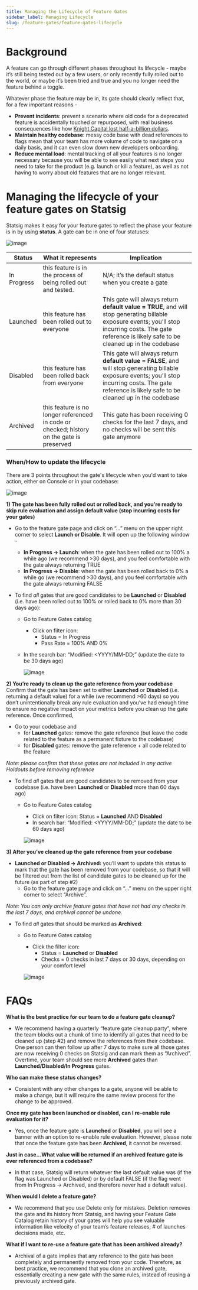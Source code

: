 ```yaml
---
title: Managing the Lifecycle of Feature Gates
sidebar_label: Managing Lifecycle
slug: /feature-gates/feature-gates-lifecycle
---
```


# Background

A feature can go through different phases throughout its lifecycle - maybe it’s still being tested out by a few users, or only recently fully rolled out to the world, or maybe it’s been tried and true and you no longer need the feature behind a toggle. 

Whatever phase the feature may be in, its gate should clearly reflect that, for a few important reasons - 

- **Prevent incidents**: prevent a scenario where old code for a deprecated feature is accidentally touched or repurposed, with real business consequences like how [Knight Capital lost half-a-billion dollars](https://www.statsig.com/blog/lose-half-a-billion-dollars-with-bad-feature-flags-knight-capital).
- **Maintain healthy codebase**: messy code base with dead references to flags mean that your team has more volume of code to navigate on a daily basis, and it can even slow down new developers onboarding.
- **Reduce mental load**: mental tracking of all your features is no longer necessary because you will be able to see easily what next steps you need to take for the product (e.g. launch or kill a feature), as well as not having to worry about old features that are no longer relevant.

# Managing the lifecycle of your feature gates on Statsig

Statsig makes it easy for your feature gates to reflect the phase your feature is in by using **status**. A gate can be in one of four statuses:

![image](https://user-images.githubusercontent.com/120431069/216169028-44ca6ce1-1300-44b6-9156-55ea52cd85ea.png)


| Status | What it represents | Implication |
|-------------|-----------------------|---------|
|   In Progress   | this feature is in the process of being rolled out and tested. | N/A; it’s the default status when you create a gate |
|   Launched   |  this feature has been rolled out to everyone | This gate will always return **default value = TRUE**, and will stop generating billable exposure events; you’ll stop incurring costs. The gate reference is likely safe to be cleaned up in the codebase |
|   Disabled         | this feature has been rolled back from everyone  | This gate will always return **default value = FALSE**, and will stop generating billable exposure events; you’ll stop incurring costs. The gate reference is likely safe to be cleaned up in the codebase |
|   Archived    | this feature is no longer referenced in code or checked; history on the gate is preserved | This gate has been receiving 0 checks for the last 7 days, and no checks will be sent this gate anymore |


### When/How to update the lifecycle

There are 3 points throughout the gate's lifecycle when you'd want to take action, either on Console or in your codebase: 

![image](https://user-images.githubusercontent.com/120431069/216169769-23062719-92da-4ae5-a437-935b2ef5b05c.png)


**1) The gate has been fully rolled out or rolled back, and you're ready to skip rule evaluation and assign default value (stop incurring costs for your gates)**

  - Go to the feature gate page and click on “…” menu on the upper right corner to select **Launch or Disable**. It will open up the following window -
    - **In Progress → Launch**: when the gate has been rolled out to 100% a while ago (we recommend >30 days), and you feel comfortable with the gate always returning TRUE
    - **In Progress → Disable**: when the gate has been rolled back to 0% a while go (we recommend >30 days), and you feel comfortable with the gate always returning FALSE


  - To find _all_ gates that are good candidates to be **Launched** or **Disabled** (i.e. have been rolled out to 100% or rolled back to 0% more than 30 days ago):
    - Go to Feature Gates catalog
      - Click on filter icon:
        - Status = In Progress
        - Pass Rate = 100% AND 0%
    - In the search bar: “Modified: <YYYY/MM-DD;” (update the date to be 30 days ago)
    
      ![image](https://user-images.githubusercontent.com/120431069/216164917-85a7da7a-2ee6-4ba5-8ca6-c6ced99516ee.png)

**2) You’re ready to clean up the gate reference from your codebase**
Confirm that the gate has been set to either **Launched** or **Disabled** (i.e. returning a default value) for a while (we recommend >60 days) so you don’t unintentionally break any rule evaluation and you’ve had enough time to ensure no negative impact on your metrics before you clean up the gate reference. Once confirmed,  
  
  - Go to your codebase and
    - for **Launched** gates: remove the gate reference (but leave the code related to the feature as a permanent fixture to the codebase)
    - for **Disabled** gates: remove the gate reference + all code related to the feature

  _Note: please confirm that these gates are not included in any active Holdouts before removing reference_

  - To find *all* gates that are good candidates to be removed from your codebase (i.e. have been **Launched** or **Disabled** more than 60 days ago)
    - Go to Feature Gates catalog
      - Click on filter icon: Status = **Launched** AND **Disabled**
      - In search bar: “Modified: <YYYY/MM-DD;” (update the date to be 60 days ago)

      ![image](https://user-images.githubusercontent.com/120431069/216166227-7e36df55-f540-4c74-a899-e0bfdfb808f6.png)


**3) After you’ve cleaned up the gate reference from your codebase**

- **Launched or Disabled → Archived:** you’ll want to update this status to mark that the gate has been removed from your codebase, so that it will be filtered out from the list of candidate gates to be cleaned up for the future (as part of step #2)
  - Go to the feature gate page and click on “…” menu on the upper right corner to select “Archive”. 
  
_Note: You can only archive feature gates that have not had any checks in the last 7 days, and archival cannot be undone._
  
- To find _all_ gates that should be marked as **Archived**:
    - Go to Feature Gates catalog
      - Click the filter icon:
        - Status = **Launched** or **Disabled**
        - Checks = 0 checks in last 7 days or 30 days, depending on your comfort level

      ![image](https://user-images.githubusercontent.com/120431069/216166665-b9ad6655-4c6e-4b66-8a65-8e94e98e3485.png)
      
      
# FAQs

**What is the best practice for our team to do a feature gate cleanup?**
- We recommend having a quarterly “feature gate cleanup party”, where the team blocks out a chunk of time to identify all gates that need to be cleaned up (step #2) and remove the references from their codebase. One person can then follow up after 7 days to make sure all those gates are now receiving 0 checks on Statsig and can mark them as “Archived”. Overtime, your team should see more **Archived** gates than **Launched/Disabled/In Progress** gates.

**Who can make these status changes?**
- Consistent with any other changes to a gate, anyone will be able to make a change, but it will require the same review process for the change to be approved.

**Once my gate has been launched or disabled, can I re-enable rule evaluation for it?**
- Yes, once the feature gate is **Launched** or **Disabled**, you will see a banner with an option to re-enable rule evaluation. However, please note that once the feature gate has been **Archived**, it cannot be reversed.

**Just in case...What value will be returned if an archived feature gate is ever referenced from a codebase?**
- In that case, Statsig will return whatever the last default value was (if the flag was Launched or Disabled) or by default FALSE (if the flag went from In Progress -> Archived, and therefore never had a default value).

**When would I delete a feature gate?**
- We recommend that you use Delete only for mistakes. Deletion removes the gate and its history from Statsig, and having your Feature Gate Catalog retain history of your gates will help you see valuable information like velocity of your team’s feature releases, # of launches decisions made, etc.

**What if I want to re-use a feature gate that has been archived already?**
- Archival of a gate implies that any reference to the gate has been completely and permanently removed from your code. Therefore, as best practice, we recommend that you clone an archived gate, essentially creating a new gate with the same rules, instead of reusing a previously archived gate. 


